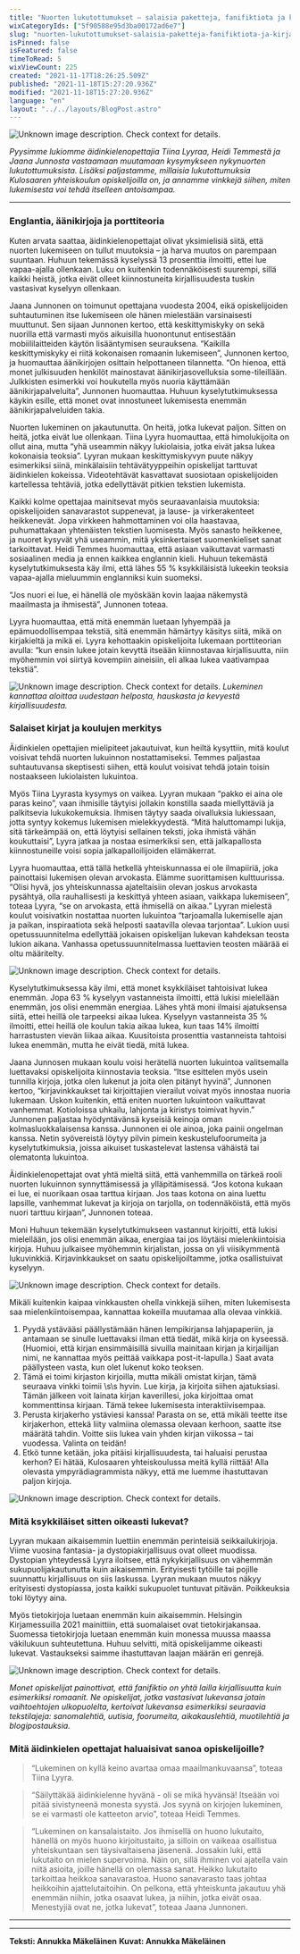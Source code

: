 ```yaml
---
title: "Nuorten lukutottumukset – salaisia paketteja, fanifiktiota ja kirjallisuuden porttiteoria"
wixCategoryIds: ["5f90588e95d3ba00172ad6e7"]
slug: "nuorten-lukutottumukset-salaisia-paketteja-fanifiktiota-ja-kirjallisuuden-porttiteoria"
isPinned: false
isFeatured: false
timeToRead: 5
wixViewCount: 225
created: "2021-11-17T18:26:25.509Z"
published: "2021-11-18T15:27:20.936Z"
modified: "2021-11-18T15:27:20.936Z"
language: "en"
layout: "../../layouts/BlogPost.astro"
---
```



![Unknown image description. Check context for details.](https://static.wixstatic.com/media/abd5f5_ca0bae38a4a94c8d8b7be3ddbb74b09c~mv2.jpg) <!-- Original name: booklover.jpg -->


*Pyysimme lukiomme äidinkielenopettajia Tiina Lyyraa, Heidi Temmestä ja Jaana Junnosta vastaamaan muutamaan kysymykseen nykynuorten lukutottumuksista. Lisäksi paljastamme, millaisia lukutottumuksia Kulosaaren yhteiskoulun opiskelijoilla on, ja annamme vinkkejä siihen, miten lukemisesta voi tehdä itselleen antoisampaa.*

---
### 
### 
### Englantia, äänikirjoja ja porttiteoria


Kuten arvata saattaa, äidinkielenopettajat olivat yksimielisiä siitä, että nuorten lukemiseen on tullut muutoksia – ja harva muutos on parempaan suuntaan. Huhuun tekemässä kyselyssä 13 prosenttia ilmoitti, ettei lue vapaa-ajalla ollenkaan. Luku on kuitenkin todennäköisesti suurempi, sillä kaikki heistä, jotka eivät olleet kiinnostuneita kirjallisuudesta tuskin vastasivat kyselyyn ollenkaan.

Jaana Junnonen on toimunut opettajana vuodesta 2004, eikä opiskelijoiden suhtautuminen itse lukemiseen ole hänen mielestään varsinaisesti muuttunut. Sen sijaan Junnonen kertoo, että keskittymiskyky on sekä nuorilla että varmasti myös aikuisilla huonontunut entisestään mobiililaitteiden käytön lisääntymisen seurauksena. “Kaikilla keskittymiskyky ei riitä kokonaisen romaanin lukemiseen”, Junnonen kertoo, ja huomauttaa äänikirjojen osittain helpottaneen tilannetta. “On hienoa, että monet julkisuuden henkilöt mainostavat äänikirjasovelluksia some-tileillään. Julkkisten esimerkki voi houkutella myös nuoria käyttämään äänikirjapalveluita”, Junnonen huomauttaa. Huhuun kyselytutkimuksessa käykin esille, että monet ovat innostuneet lukemisesta enemmän äänikirjapalveluiden takia.

Nuorten lukeminen on jakautunutta. On heitä, jotka lukevat paljon. Sitten on heitä, jotka eivät lue ollenkaan. Tiina Lyyra huomauttaa, että himolukijoita on ollut aina, mutta “yhä useammin näkyy lukiolaisia, jotka eivät jaksa lukea kokonaisia teoksia”. Lyyran mukaan keskittymiskyvyn puute näkyy esimerkiksi siinä, minkälaisiin tehtävätyyppeihin opiskelijat tarttuvat äidinkielen kokeissa. Videotehtävät kasvattavat suosiotaan opiskelijoiden kartellessa tehtäviä, jotka edellyttävät pitkien tekstien lukemista.
	
Kaikki kolme opettajaa mainitsevat myös seuraavanlaisia muutoksia: opiskelijoiden sanavarastot suppenevat, ja lause- ja virkerakenteet heikkenevät. Jopa virkkeen hahmottaminen voi olla haastavaa, puhumattakaan yhtenäisten tekstien luomisesta. Myös sanasto heikkenee, ja nuoret kysyvät yhä useammin, mitä yksinkertaiset suomenkieliset sanat tarkoittavat. Heidi Temmes huomauttaa, että asiaan vaikuttavat varmasti sosiaalinen media ja ennen kaikkea englannin kieli. Huhuun tekemästä kyselytutkimuksesta käy ilmi, että lähes 55 % ksykkiläisistä lukeekin teoksia vapaa-ajalla mieluummin englanniksi kuin suomeksi.
	
“Jos nuori ei lue, ei hänellä ole myöskään kovin laajaa näkemystä maailmasta ja ihmisestä”, Junnonen toteaa.
	
Lyyra huomauttaa, että mitä enemmän luetaan lyhyempää ja epämuodollisempaa tekstiä, sitä enemmän hämärtyy käsitys siitä, mikä on kirjakieltä ja mikä ei. Lyyra kehottaakin opiskelijoita lukemaan porttiteorian avulla: “kun ensin lukee jotain kevyttä itseään kiinnostavaa kirjallisuutta, niin myöhemmin voi siirtyä kovempiin aineisiin, eli alkaa lukea vaativampaa tekstiä”.


![Unknown image description. Check context for details.](https://static.wixstatic.com/media/abd5f5_ccfe9e39a1c2475ba6f62a6b7167d409~mv2.jpg) <!-- Original name: nallepuh.JPG -->
*Lukeminen kannattaa aloittaa uudestaan helposta, hauskasta ja kevyestä kirjallisuudesta.*


### Salaiset kirjat ja koulujen merkitys


Äidinkielen opettajien mielipiteet jakautuivat, kun heiltä kysyttiin, mitä koulut voisivat tehdä nuorten lukuinnon nostattamiseksi. Temmes paljastaa suhtautuvansa skeptisesti siihen, että koulut voisivat tehdä jotain toisin nostaakseen lukiolaisten lukuintoa.
	
Myös Tiina Lyyrasta kysymys on vaikea. Lyyran mukaan “pakko ei aina ole paras keino”, vaan ihmisille täytyisi jollakin konstilla saada miellyttäviä ja palkitsevia lukukokemuksia. Ihmisen täytyy saada oivalluksia lukiessaan, jotta syntyy kokemus lukemisen mielekkyydestä. “Mitä haluttomampi lukija, sitä tärkeämpää on, että löytyisi sellainen teksti, joka ihmistä vähän koukuttaisi”, Lyyra jatkaa ja nostaa esimerkiksi sen, että jalkapallosta kiinnostuneille voisi sopia jalkapalloilijoiden elämäkerrat.
	
Lyyra huomauttaa, että tällä hetkellä yhteiskunnassa ei ole ilmapiiriä, joka painottaisi lukemisen olevan arvokasta. Elämme suorittamisen kulttuurissa. “Olisi hyvä, jos yhteiskunnassa ajateltaisiin olevan joskus arvokasta pysähtyä, olla rauhallisesti ja keskittyä yhteen asiaan, vaikkapa lukemiseen”, toteaa Lyyra, “se on arvokasta, että ihmisellä on aikaa.” Lyyran mielestä koulut voisivatkin nostattaa nuorten lukuintoa “tarjoamalla lukemiselle ajan ja paikan, inspiraatiota sekä helposti saatavilla olevaa tarjontaa”. Lukion uusi opetussuunnitelma edellyttää jokaisen opiskelijan lukevan kahdeksan teosta lukion aikana. Vanhassa opetussuunnitelmassa luettavien teosten määrää ei oltu määritelty.


![Unknown image description. Check context for details.](https://static.wixstatic.com/media/abd5f5_fba59f91992d47638ed27d9621e77d26~mv2.jpg) <!-- Original name: bookshop.JPG -->


Kyselytutkimuksessa käy ilmi, että monet ksykkiläiset tahtoisivat lukea enemmän. Jopa 63 % kyselyyn vastanneista ilmoitti, että lukisi mielellään enemmän, jos olisi enemmän energiaa. Lähes yhtä moni ilmaisi ajatuksensa siitä, ettei heillä ole tarpeeksi aikaa lukea. Kyselyyn vastanneista 35 % ilmoitti, ettei heillä ole koulun takia aikaa lukea, kun taas 14% ilmoitti harrastusten vievän liikaa aikaa. Kuusitoista prosenttia vastanneista tahtoisi lukea enemmän, mutta he eivät tiedä, mitä lukea.

Jaana Junnosen mukaan koulu voisi herätellä nuorten lukuintoa valitsemalla luettavaksi opiskelijoita kiinnostavia teoksia. “Itse esittelen myös usein tunnilla kirjoja, jotka olen lukenut ja joita olen pitänyt hyvinä”, Junnonen kertoo, “kirjavinkkaukset tai kirjoittajien vierailut voivat myös innostaa nuoria lukemaan. Uskon kuitenkin, että eniten nuorten lukuintoon vaikuttavat vanhemmat. Kotioloissa uhkailu, lahjonta ja kiristys toimivat hyvin.” Junnonen paljastaa hyödyntävänsä kyseisiä keinoja oman kolmasluokkalaisensa kanssa. Junnonen ei ole ainoa, joka painii ongelman kanssa. Netin syövereistä löytyy pilvin pimein keskustelufoorumeita ja kyselytutkimuksia, joissa aikuiset tuskastelevat lastensa vähäistä tai olematonta lukuintoa.

Äidinkielenopettajat ovat yhtä mieltä siitä, että vanhemmilla on tärkeä rooli nuorten lukuinnon synnyttämisessä ja ylläpitämisessä. “Jos kotona kukaan ei lue, ei nuorikaan osaa tarttua kirjaan. Jos taas kotona on aina luettu lapsille, vanhemmat lukevat ja kirjoja on tarjolla, on todennäköistä, että myös nuori tarttuu kirjaan”, Junnonen toteaa.

Moni Huhuun tekemään kyselytutkimukseen vastannut kirjoitti, että lukisi mielellään, jos olisi enemmän aikaa, energiaa tai jos löytäisi mielenkiintoisia kirjoja. Huhuu julkaisee myöhemmin kirjalistan, jossa on yli viisikymmentä lukuvinkkiä. Kirjavinkkaukset on saatu opiskelijoiltamme, jotka osallistuivat kyselyyn.


![Unknown image description. Check context for details.](https://static.wixstatic.com/media/abd5f5_45c6509ca9d7426bb2f2f3e4164d93e2~mv2.jpg) <!-- Original name: minanaensinut.jpg -->


Mikäli kuitenkin kaipaa vinkkausten ohella vinkkejä siihen, miten lukemisesta saa mielenkiintoisempaa, kannattaa kokeilla muutamaa alla olevaa vinkkiä.

1. Pyydä ystävääsi päällystämään hänen lempikirjansa lahjapaperiin, ja antamaan se sinulle luettavaksi ilman että tiedät, mikä kirja on kyseessä. (Huomioi, että kirjan ensimmäisillä sivuilla mainitaan kirjan ja kirjailijan nimi, ne kannattaa myös peittää vaikkapa post-it-lapulla.) Saat avata päällysteen vasta, kun olet lukenut koko teoksen.
1. Tämä ei toimi kirjaston kirjoilla, mutta mikäli omistat kirjan, tämä seuraava vinkki toimii \s\s
hyvin. Lue kirja, ja kirjoita siihen ajatuksiasi. Tämän jälkeen voit lainata kirjan kaverillesi, joka kirjoittaa omat kommenttinsa kirjaan. Tämä tekee lukemisesta interaktiivisempaa.
1. Perusta kirjakerho ystäviesi kanssa! Parasta on se, että mikäli teette itse kirjakerhon, ettekä liity valmiina olemassa olevaan kerhoon, saatte itse määrätä tahdin. Voitte siis lukea vain yhden kirjan viikossa – tai vuodessa. Valinta on teidän!
1. Etkö tunne ketään, joka pitäisi kirjallisuudesta, tai haluaisi perustaa kerhon? Ei hätää, Kulosaaren yhteiskoulussa meitä kyllä riittää! Alla olevasta ympyrädiagrammista näkyy, että me luemme ihastuttavan paljon kirjoja.


![Unknown image description. Check context for details.](https://static.wixstatic.com/media/abd5f5_44c3bbe9fa0b4ef78a35fc2c75b0e27f~mv2.png) <!-- Original name: montako.PNG -->


### Mitä ksykkiläiset sitten oikeasti lukevat?


Lyyran mukaan aikaisemmin luettiin enemmän perinteisiä seikkailukirjoja. Viime vuosina fantasia- ja dystopiakirjallisuus ovat olleet muodissa. Dystopian yhteydessä Lyyra iloitsee, että nykykirjallisuus on vähemmän sukupuolijakautunutta kuin aikaisemmin. Erityisesti tytöille tai pojille suunnattu kirjallisuus on siis laskussa. Lyyran mukaan muutos näkyy erityisesti dystopiassa, josta kaikki sukupuolet tuntuvat pitävän. Poikkeuksia toki löytyy aina.
	
Myös tietokirjoja luetaan enemmän kuin aikaisemmin. Helsingin Kirjamessuilla 2021 mainittiin, että suomalaiset ovat tietokirjakansaa. Suomessa tietokirjoja luetaan enemmän kuin monessa muussa maassa väkilukuun suhteutettuna. Huhuu selvitti, mitä opiskelijamme oikeasti lukevat. Vastaukseksi saimme ihastuttavan laajan määrän eri genrejä.


![Unknown image description. Check context for details.](https://static.wixstatic.com/media/abd5f5_5efc6c7453ad46b3b7a8d1891f73335f~mv2.png) <!-- Original name: genret.PNG -->

*Monet opiskelijat painottivat, että fanifiktio on yhtä lailla kirjallisuutta kuin esimerkiksi romaanit. Ne opiskelijat, jotka vastasivat lukevansa jotain vaihtoehtojen ulkopuolelta, kertoivat lukevansa esimerkiksi seuraavia tekstilajeja: sanomalehtiä, uutisia, foorumeita, aikakauslehtiä, muotilehtiä ja blogipostauksia.*
&nbsp;

### Mitä äidinkielen opettajat haluaisivat sanoa opiskelijoille?

> “Lukeminen on kyllä keino avartaa omaa maailmankuvaansa”, toteaa Tiina Lyyra.

> “Säilyttäkää äidinkielenne hyvänä - oli se mikä hyvänsä! Itseään voi pitää sivistyneenä monesta syystä. Jos syynä on kirjojen lukeminen, se ei varmasti ole katteeton arvio”, toteaa Heidi Temmes.

> “Lukeminen on kansalaistaito. Jos ihmisellä on huono lukutaito, hänellä on myös huono kirjoitustaito, ja silloin on vaikeaa osallistua yhteiskuntaan sen täysivaltaisena jäsenenä. Jossakin luki, että lukutaito on mielen supervoima. Näin on, sillä ihminen voi ajatella vain niitä asioita, joille hänellä on olemassa sanat. Heikko lukutaito tarkoittaa heikkoa sanavarastoa. Huono sanavarasto taas johtaa heikkoihin ajattelutaitoihin. On pelkona, että yhteiskunta jakautuu yhä enemmän niihin, jotka osaavat lukea, ja niihin, jotka eivät osaa. Menestyjiä ovat ne, jotka lukevat”, toteaa Jaana Junnonen.
****
---


**Teksti: Annukka Mäkeläinen**
**Kuvat: Annukka Mäkeläinen**

